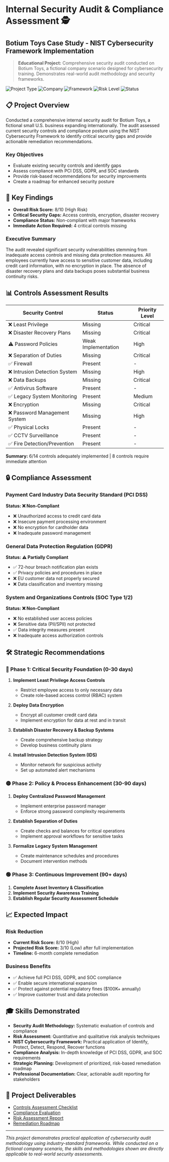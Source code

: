 # Internal Security Audit & Compliance Assessment 🕵️
## Botium Toys Case Study - NIST Cybersecurity Framework Implementation

> **Educational Project:** Comprehensive security audit conducted on Botium Toys, a fictional company scenario designed for cybersecurity training. Demonstrates real-world audit methodology and security frameworks.

![Project Type](https://img.shields.io/badge/Project%20Type-Educational%20Case%20Study-blue)
![Company](https://img.shields.io/badge/Company-Fictional%20(Botium%20Toys)-orange)
![Framework](https://img.shields.io/badge/Framework-NIST%20CSF2.0-green)
![Risk Level](https://img.shields.io/badge/Risk%20Level-High%20(8/10)-red)
![Status](https://img.shields.io/badge/Status-Complete-brightgreen)

## 📋 Project Overview

Conducted a comprehensive internal security audit for Botium Toys, a fictional small U.S. business expanding internationally. The audit assessed current security controls and compliance posture using the NIST Cybersecurity Framework to identify critical security gaps and provide actionable remediation recommendations.

### Key Objectives
- Evaluate existing security controls and identify gaps
- Assess compliance with PCI DSS, GDPR, and SOC standards
- Provide risk-based recommendations for security improvements
- Create a roadmap for enhanced security posture

## 🎯 Key Findings

- **Overall Risk Score:** 8/10 (High Risk)
- **Critical Security Gaps:** Access controls, encryption, disaster recovery
- **Compliance Status:** Non-compliant with major frameworks
- **Immediate Action Required:** 4 critical controls missing

### Executive Summary
The audit revealed significant security vulnerabilities stemming from inadequate access controls and missing data protection measures. All employees currently have access to sensitive customer data, including credit card information, with no encryption in place. The absence of disaster recovery plans and data backups poses substantial business continuity risks.

## 📊 Controls Assessment Results

| Security Control | Status | Priority Level |
|------------------|---------|---------------|
| ❌ Least Privilege | Missing | Critical |
| ❌ Disaster Recovery Plans | Missing | Critical |
| ⚠️ Password Policies | Weak Implementation | High |
| ❌ Separation of Duties | Missing | Critical |
| ✅ Firewall | Present | - |
| ❌ Intrusion Detection System | Missing | High |
| ❌ Data Backups | Missing | Critical |
| ✅ Antivirus Software | Present | - |
| ✅ Legacy System Monitoring | Present | Medium |
| ❌ Encryption | Missing | Critical |
| ❌ Password Management System | Missing | High |
| ✅ Physical Locks | Present | - |
| ✅ CCTV Surveillance | Present | - |
| ✅ Fire Detection/Prevention | Present | - |

**Summary:** 6/14 controls adequately implemented | 8 controls require immediate attention

## 🔒 Compliance Assessment

### Payment Card Industry Data Security Standard (PCI DSS)
**Status: ❌ Non-Compliant**
- ❌ Unauthorized access to credit card data
- ❌ Insecure payment processing environment
- ❌ No encryption for cardholder data
- ❌ Inadequate password management

### General Data Protection Regulation (GDPR)  
**Status: ⚠️ Partially Compliant**
- ✅ 72-hour breach notification plan exists
- ✅ Privacy policies and procedures in place
- ❌ EU customer data not properly secured
- ❌ Data classification and inventory missing

### System and Organizations Controls (SOC Type 1/2)
**Status: ❌ Non-Compliant**
- ❌ No established user access policies
- ❌ Sensitive data (PII/SPII) not protected
- ✅ Data integrity measures present
- ❌ Inadequate access authorization controls

## 🛠️ Strategic Recommendations

### 🔴 Phase 1: Critical Security Foundation (0-30 days)
1. **Implement Least Privilege Access Controls**
   - Restrict employee access to only necessary data
   - Create role-based access control (RBAC) system
   
2. **Deploy Data Encryption**
   - Encrypt all customer credit card data
   - Implement encryption for data at rest and in transit
   
3. **Establish Disaster Recovery & Backup Systems**
   - Create comprehensive backup strategy
   - Develop business continuity plans
   
4. **Install Intrusion Detection System (IDS)**
   - Monitor network for suspicious activity
   - Set up automated alert mechanisms

### 🟡 Phase 2: Policy & Process Enhancement (30-90 days)
1. **Deploy Centralized Password Management**
   - Implement enterprise password manager
   - Enforce strong password complexity requirements
   
2. **Establish Separation of Duties**
   - Create checks and balances for critical operations
   - Implement approval workflows for sensitive tasks

3. **Formalize Legacy System Management**
   - Create maintenance schedules and procedures
   - Document intervention methods

### 🟢 Phase 3: Continuous Improvement (90+ days)
1. **Complete Asset Inventory & Classification**
2. **Implement Security Awareness Training**
3. **Establish Regular Security Assessment Schedule**

## 📈 Expected Impact

### Risk Reduction
- **Current Risk Score:** 8/10 (High)
- **Projected Risk Score:** 3/10 (Low) after full implementation
- **Timeline:** 6-month complete remediation

### Business Benefits
- ✅ Achieve full PCI DSS, GDPR, and SOC compliance
- ✅ Enable secure international expansion
- ✅ Protect against potential regulatory fines ($100K+ annually)
- ✅ Improve customer trust and data protection

## 🎓 Skills Demonstrated

- **Security Audit Methodology:** Systematic evaluation of controls and compliance
- **Risk Assessment:** Quantitative and qualitative risk analysis techniques
- **NIST Cybersecurity Framework:** Practical application of Identify, Protect, Detect, Respond, Recover functions
- **Compliance Analysis:** In-depth knowledge of PCI DSS, GDPR, and SOC requirements
- **Strategic Planning:** Development of prioritized, risk-based remediation roadmap
- **Professional Documentation:** Clear, actionable audit reporting for stakeholders

## 📁 Project Deliverables

- [Controls Assessment Checklist](./controls-assessment.md)
- [Compliance Evaluation](./compliance-checklist.md)  
- [Risk Assessment Report](./risk-assessment.md)
- [Remediation Roadmap](./recommendations.md)

---

*This project demonstrates practical application of cybersecurity audit methodology using industry-standard frameworks. While conducted on a fictional company scenario, the skills and methodologies shown are directly applicable to real-world security assessments.*

